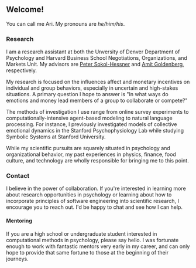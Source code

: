 ## Welcome!

You can call me Ari. My pronouns are _he/him/his_.

### Research

I am a research assistant at both the Unversity of Denver Department of
Psychology and Harvard Business School Negotiations, Organizations, and 
Markets Unit. My advisors are [Peter Sokol-Hessner](http://www.sokolhessnerlab.com/) and [Amit Goldenberg](https://amitgoldenberg.com/),
respectively. 

My research is focused on the influences affect and monetary incentives on individual 
and group behaviors, especially in uncertain and high-stakes situations.
A primary question I hope to answer is "In what ways do emotions and money
lead members of a group to collaborate or compete?" 

The methods of investigation I use range from online survey experiments to
computationally-intensive agent-based modeling to natural language processing.
For instance, I previously investigated models of collective emotional 
dynamics in the Stanford Psychophysiology Lab while 
studying Symbolic Systems at Stanford University.

While my scientific pursuits are squarely situated in psychology and
organizational behavior, my past experiences in physics, finance, food culture, 
and technology are wholly responsible for bringing me to this point.

### Contact

I believe in the power of collaboration. If you're interested in
learning more about research opportunities in psychology or 
learning about how to incorporate principles of software engineering 
into scientific research, I encourage you to reach out. I'd be happy to chat and see how I can help.

#### Mentoring

If you are a high school or undergraduate student interested in computational
methods in psychology, please say hello. I was fortunate enough to work with
fantastic mentors very early in my career, and can only hope to provide that
same fortune to those at the beginning of their journeys.

<!--
**aridyckovsky/aridyckovsky** is a ✨ _special_ ✨ repository because its `README.md` (this file) appears on your GitHub profile.

Here are some ideas to get you started:

- 🔭 I’m currently working on ...
- 🌱 I’m currently learning ...
- 👯 I’m looking to collaborate on ...
- 🤔 I’m looking for help with ...
- 💬 Ask me about ...
- 📫 How to reach me: ...
- 😄 Pronouns: ...
- ⚡ Fun fact: ...
-->
